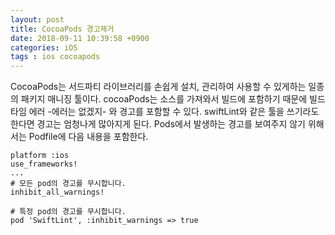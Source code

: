 ```yaml
---
layout: post
title: CocoaPods 경고제거
date: 2018-09-11 10:39:58 +0900
categories: iOS
tags : ios cocoapods
---
```

CocoaPods는 서드파티 라이브러리를 손쉽게 설치, 관리하여 사용할 수 있게하는 일종의 패키지 매니징 툴이다. cocoaPods는 소스를 가져와서 빌드에 포함하기 때문에 빌드타임 에러 -에러는 없겠지- 와 경고를 포함할 수 있다. swiftLint와 같은 툴을 쓰기라도 한다면 경고는 엄청나게 많아지게 된다.
Pods에서 발생하는 경고를 보여주지 않기 위해서는 Podfile에 다음 내용을 포함한다.

```
platform :ios
use_frameworks!
...
# 모든 pod의 경고를 무시합니다.
inhibit_all_warnings!

# 특정 pod의 경고를 무시합니다.
pod 'SwiftLint', :inhibit_warnings => true
```
